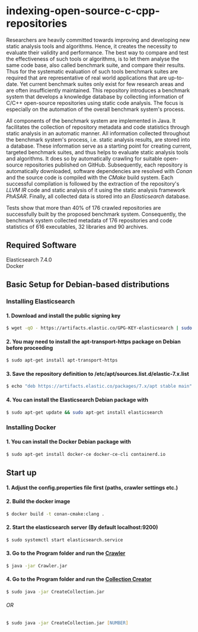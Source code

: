 # indexing-open-source-c-cpp-repositories
Researchers are heavily committed towards improving and developing new static analysis tools and algorithms.
Hence, it creates the necessity to evaluate their validity and performance. The best way to compare and test the effectiveness of such tools or algorithms, is to let them analyse the same code base, also called benchmark suite, and compare their results. Thus for the systematic evaluation of such tools benchmark suites are required that are representative of real world applications that are up-to-date. Yet current benchmark suites only exist for few research areas and are often insufficiently maintained.
This repository introduces a benchmark system that develops a knowledge database by collecting information of C/C++ open-source repositories using static code analysis. The focus is especially on the automation of the overall benchmark system's process.

All components of the benchmark system are implemented in Java. It facilitates the collection of repository metadata and code statistics through static analysis in an automatic manner. All information collected throughout the benchmark system's process, i.e. static analysis results, are stored into a database. These information serve as a starting point for creating current, targeted benchmark suites, and thus helps to evaluate static analysis tools and algorithms. It does so by automatically crawling for suitable open-source repositories published on GitHub. Subsequently, each repository is automatically downloaded, software dependencies are resolved with *Conan* and the source code is compiled with the *CMake* build system. Each successful compilation is followed by the extraction of the repository's *LLVM IR* code and static analysis of it using the static analysis framework *PhASAR*. Finally, all collected data is stored into an *Elasticsearch* database.

Tests show that more than 40\% of 176 crawled repositories are successfully built by the proposed benchmark system.  Consequently, the benchmark system collected metadata of 176 repositories and code statistics of 616 executables, 32 libraries and 90 archives.

## Required Software
Elasticsearch 7.4.0\
Docker
## Basic Setup for Debian-based distributions
### Installing Elasticsearch
#### 1. Download and install the public signing key
```zsh
$ wget -qO - https://artifacts.elastic.co/GPG-KEY-elasticsearch | sudo apt-key add -
```
#### 2. You may need to install the apt-transport-https package on Debian before proceeding
```zsh
$ sudo apt-get install apt-transport-https
```
#### 3. Save the repository definition to /etc/apt/sources.list.d/elastic-7.x.list
```zsh
$ echo "deb https://artifacts.elastic.co/packages/7.x/apt stable main" | sudo tee -a /etc/apt/sources.list.d/elastic-7.x.list\
```
#### 4. You can install the Elasticsearch Debian package with
```zsh
$ sudo apt-get update && sudo apt-get install elasticsearch
```
### Installing Docker
#### 1. You can install the Docker Debian package with
```zsh
$ sudo apt-get install docker-ce docker-ce-cli containerd.io
```
## Start up
#### 1. Adjust the config.properties file first (paths, crawler settings etc.)

#### 2. Build the docker image
```zsh
$ docker build -t conan-cmake:clang .
```

#### 2. Start the elasticsearch server (By default localhost:9200)
```zsh
$ sudo systemctl start elasticsearch.service
```

#### 3. Go to the Program folder and run the [Crawler](https://github.com/Gismo150/Crawler)
```zsh
$ java -jar Crawler.jar
```

#### 4. Go to the Program folder and run the [Collection Creator](https://github.com/Gismo150/CreateCollection)
```zsh
$ sudo java -jar CreateCollection.jar
```
###### OR
```zsh
$ sudo java -jar CreateCollection.jar [NUMBER]

